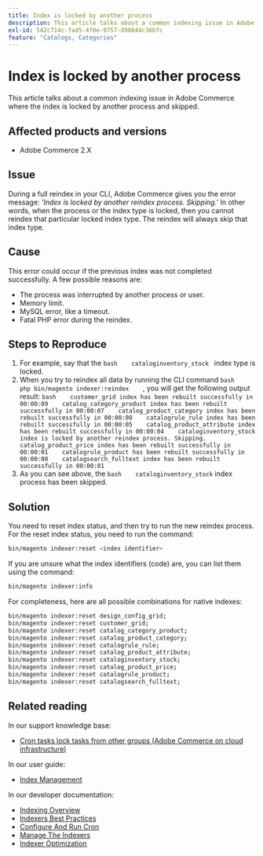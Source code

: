 ```yaml
---
title: Index is locked by another process
description: This article talks about a common indexing issue in Adobe Commerce where the index is locked by another process and skipped.
exl-id: 542c714c-fad5-4f0e-9757-d90044c36bfc
feature: "Catalogs, Categories"
---
```

# Index is locked by another process

This article talks about a common indexing issue in Adobe Commerce where the index is locked by another process and skipped.

## Affected products and versions

* Adobe Commerce 2.X

## Issue

During a full reindex in your CLI, Adobe Commerce gives you the error message: *'Index is locked by another reindex process. Skipping.'* In other words, when the process or the index type is locked, then you cannot reindex that particular locked index type. The reindex will always skip that index type.

## Cause

This error could occur if the previous index was not completed successfully. A few possible reasons are:

* The process was interrupted by another process or user.
* Memory limit.
* MySQL error, like a timeout.
* Fatal PHP error during the reindex.

## Steps to Reproduce

1. For example, say that the    ```bash    cataloginventory_stock ```    index type is locked.
1. When you try to reindex all data by running the CLI command    ```bash    php bin/magento indexer:reindex    ```, you will get the following output result:    ```bash    customer_grid index has been rebuilt successfully in 00:00:09    catalog_category_product index has been rebuilt successfully in 00:00:07    catalog_product_category index has been rebuilt successfully in 00:00:00    catalogrule_rule index has been rebuilt successfully in 00:00:05    catalog_product_attribute index has been rebuilt successfully in 00:00:04    cataloginventory_stock index is locked by another reindex process. Skipping.    catalog_product_price index has been rebuilt successfully in 00:00:01    catalogrule_product has been rebuilt successfully in 00:00:00    catalogsearch_fulltext index has been rebuilt successfully in 00:00:01    ```
1. As you can see above, the    ```bash    cataloginventory_stock```    index process has been skipped.


## Solution

You need to reset index status, and then try to run the new reindex process. For the reset index status, you need to run the command:

```bash
bin/magento indexer:reset <index identifier>
```

If you are unsure what the index identifiers (code) are, you can list them using the command:

```bash
bin/magento indexer:info
```

For completeness, here are all possible combinations for native indexes:

```bash
bin/magento indexer:reset design_config_grid;
bin/magento indexer:reset customer_grid;
bin/magento indexer:reset catalog_category_product;
bin/magento indexer:reset catalog_product_category;
bin/magento indexer:reset catalogrule_rule;
bin/magento indexer:reset catalog_product_attribute;
bin/magento indexer:reset cataloginventory_stock;
bin/magento indexer:reset catalog_product_price;
bin/magento indexer:reset catalogrule_product;
bin/magento indexer:reset catalogsearch_fulltext;
```


## Related reading

In our support knowledge base:

* [Cron tasks lock tasks from other groups (Adobe Commerce on cloud infrastructure)](/help/troubleshooting/miscellaneous/cron-tasks-lock-tasks-from-other-groups.md)

In our user guide:

* [Index Management](https://docs.magento.com/user-guide/system/index-management.html?itm_source=merchdocs&itm_medium=search_page&itm_campaign=federated_search&itm_term=reindexing)

In our developer documentation:

* [Indexing Overview](https://devdocs.magento.com/guides/v2.3/extension-dev-guide/indexing.html)
* [Indexers Best Practices](https://devdocs.magento.com/guides/v2.3/performance-best-practices/configuration.html#indexers)
* [Configure And Run Cron](https://devdocs.magento.com/guides/v2.3/config-guide/cli/config-cli-subcommands-cron.html)
* [Manage The Indexers](https://devdocs.magento.com/guides/v2.3/config-guide/cli/config-cli-subcommands-index.html)
* [Indexer Optimization](https://devdocs.magento.com/guides/v2.3/extension-dev-guide/indexer-batch.html)
